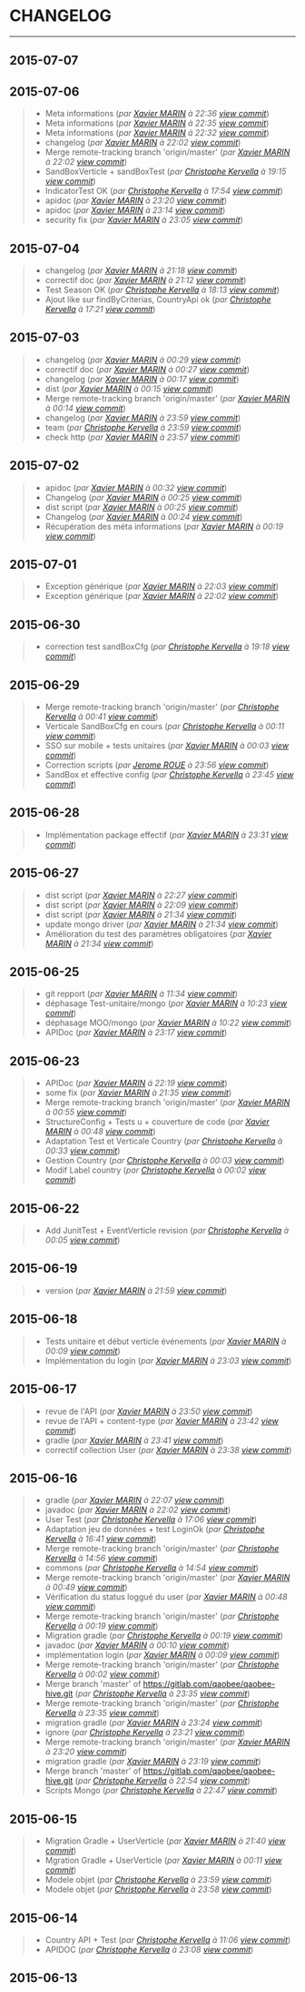# CHANGELOG
---

## 2015-07-07

## 2015-07-06
> + Meta informations (*par [Xavier MARIN](marin.xavier@gmail.com) à 22:36 [view commit](https://gitlab.com/qaobee/qaobee-swarn/commit/809cb39b5187ca5c651f45cb245826153ab4cb72)*)
> + Meta informations (*par [Xavier MARIN](marin.xavier@gmail.com) à 22:35 [view commit](https://gitlab.com/qaobee/qaobee-swarn/commit/6a2c09ce861026a63fd53153ae6033a22ad6c1d7)*)
> + Meta informations (*par [Xavier MARIN](marin.xavier@gmail.com) à 22:32 [view commit](https://gitlab.com/qaobee/qaobee-swarn/commit/1038c02d1bb255cf8107d480bf2d3e8a0895150d)*)
> + changelog (*par [Xavier MARIN](marin.xavier@gmail.com) à 22:02 [view commit](https://gitlab.com/qaobee/qaobee-swarn/commit/45077fe85a7f652e27e7fc2957a2eaa89b056b79)*)
> + Merge remote-tracking branch 'origin/master' (*par [Xavier MARIN](marin.xavier@gmail.com) à 22:02 [view commit](https://gitlab.com/qaobee/qaobee-swarn/commit/9589b4b638b768ec78486a6e785cf32c86f33138)*)
> + SandBoxVerticle + sandBoxTest (*par [Christophe Kervella](ch.kervella@gmail.com) à 19:15 [view commit](https://gitlab.com/qaobee/qaobee-swarn/commit/809d557d14e184508bf36eb903d3eaaf640ed73d)*)
> + IndicatorTest OK (*par [Christophe Kervella](ch.kervella@gmail.com) à 17:54 [view commit](https://gitlab.com/qaobee/qaobee-swarn/commit/19a563198bf45a8965d388f32a5dff4b45c3c679)*)
> + apidoc (*par [Xavier MARIN](marin.xavier@gmail.com) à 23:20 [view commit](https://gitlab.com/qaobee/qaobee-swarn/commit/ad0aeaa2d0cb372855541b265025d2b8e3994e3c)*)
> + apidoc (*par [Xavier MARIN](marin.xavier@gmail.com) à 23:14 [view commit](https://gitlab.com/qaobee/qaobee-swarn/commit/42c787ecf7eac20358ffe4a838f0be5d310f1d18)*)
> + security fix (*par [Xavier MARIN](marin.xavier@gmail.com) à 23:05 [view commit](https://gitlab.com/qaobee/qaobee-swarn/commit/cde692ec87d0782fefe8d8eadd2045bc4a6947be)*)

## 2015-07-04
> + changelog (*par [Xavier MARIN](marin.xavier@gmail.com) à 21:18 [view commit](https://gitlab.com/qaobee/qaobee-swarn/commit/4b35ed8f506cf11a2f6768d279a5a2c139b0bd43)*)
> + correctif doc (*par [Xavier MARIN](marin.xavier@gmail.com) à 21:12 [view commit](https://gitlab.com/qaobee/qaobee-swarn/commit/8ffff85ced4ddcd3a19320c2d2cc099f875d6acc)*)
> + Test Season OK (*par [Christophe Kervella](ch.kervella@gmail.com) à 18:13 [view commit](https://gitlab.com/qaobee/qaobee-swarn/commit/dac13787c7456402f7e1d59d84e17faa56b15d0b)*)
> + Ajout like sur findByCriterias, CountryApi ok (*par [Christophe Kervella](ch.kervella@gmail.com) à 17:21 [view commit](https://gitlab.com/qaobee/qaobee-swarn/commit/d71a296bd6e74618191fa718c0b9b2235ba47bec)*)

## 2015-07-03
> + changelog (*par [Xavier MARIN](marin.xavier@gmail.com) à 00:29 [view commit](https://gitlab.com/qaobee/qaobee-swarn/commit/367c6855c4050e7ab514fe7f1a0bf8beb622d2f8)*)
> + correctif doc (*par [Xavier MARIN](marin.xavier@gmail.com) à 00:27 [view commit](https://gitlab.com/qaobee/qaobee-swarn/commit/0b92f65d3f5faecfbad62d775d11877ba9546c65)*)
> + changelog (*par [Xavier MARIN](marin.xavier@gmail.com) à 00:17 [view commit](https://gitlab.com/qaobee/qaobee-swarn/commit/e7787672f3a3c1f090b3cd36790469aeb96bb94f)*)
> + dist (*par [Xavier MARIN](marin.xavier@gmail.com) à 00:15 [view commit](https://gitlab.com/qaobee/qaobee-swarn/commit/e07620c60260101c24047c92009256ec355eea7e)*)
> + Merge remote-tracking branch 'origin/master' (*par [Xavier MARIN](marin.xavier@gmail.com) à 00:14 [view commit](https://gitlab.com/qaobee/qaobee-swarn/commit/0c856d983bbdc809abee5dcd410a064f536612a1)*)
> + changelog (*par [Xavier MARIN](marin.xavier@gmail.com) à 23:59 [view commit](https://gitlab.com/qaobee/qaobee-swarn/commit/5e3afce8b0e3c7c33fb8a5d1af91c012b98a41fe)*)
> + team (*par [Christophe Kervella](ch.kervella@gmail.com) à 23:59 [view commit](https://gitlab.com/qaobee/qaobee-swarn/commit/ebfe71bb4c265837e084730b9b165709d236588a)*)
> + check http (*par [Xavier MARIN](marin.xavier@gmail.com) à 23:57 [view commit](https://gitlab.com/qaobee/qaobee-swarn/commit/382e2ee1f36148f63a5b78a01c2b9ebd5ff8483e)*)

## 2015-07-02
> + apidoc (*par [Xavier MARIN](marin.xavier@gmail.com) à 00:32 [view commit](https://gitlab.com/qaobee/qaobee-swarn/commit/8fab9a3acdcab46ae1d0f7e7f3ba5463fd0967fc)*)
> + Changelog (*par [Xavier MARIN](marin.xavier@gmail.com) à 00:25 [view commit](https://gitlab.com/qaobee/qaobee-swarn/commit/3ec86871ec9d6f54c2474392999e25641f2c4e20)*)
> + dist script (*par [Xavier MARIN](marin.xavier@gmail.com) à 00:25 [view commit](https://gitlab.com/qaobee/qaobee-swarn/commit/75b42eafea91f551d7f32674aa78d7cda6ac8ba0)*)
> + Changelog (*par [Xavier MARIN](marin.xavier@gmail.com) à 00:24 [view commit](https://gitlab.com/qaobee/qaobee-swarn/commit/9e35a5c2975336678e965fdb9c2e1844c707327b)*)
> + Récupération des méta informations (*par [Xavier MARIN](marin.xavier@gmail.com) à 00:19 [view commit](https://gitlab.com/qaobee/qaobee-swarn/commit/1543398a74aba6dd9f3ac2589fa1f4e82783a75e)*)

## 2015-07-01
> + Exception générique (*par [Xavier MARIN](marin.xavier@gmail.com) à 22:03 [view commit](https://gitlab.com/qaobee/qaobee-swarn/commit/7dcd1517a9ddbb4d8e1ace2b67595f3c24fd57b8)*)
> + Exception générique (*par [Xavier MARIN](marin.xavier@gmail.com) à 22:02 [view commit](https://gitlab.com/qaobee/qaobee-swarn/commit/749d0eb01075f9e29a9e1181c0d5ae300587bb42)*)

## 2015-06-30
> + correction test sandBoxCfg (*par [Christophe Kervella](ch.kervella@gmail.com) à 19:18 [view commit](https://gitlab.com/qaobee/qaobee-swarn/commit/c73045f1ab0b0fe515e2273739d01182d295d8f6)*)

## 2015-06-29
> + Merge remote-tracking branch 'origin/master' (*par [Christophe Kervella](ch.kervella@gmail.com) à 00:41 [view commit](https://gitlab.com/qaobee/qaobee-swarn/commit/a9c05e9a7b0cb602cc35b8dbe57ecd02a1c23f8b)*)
> + Verticale SandBoxCfg en cours (*par [Christophe Kervella](ch.kervella@gmail.com) à 00:11 [view commit](https://gitlab.com/qaobee/qaobee-swarn/commit/ce61675d9aac8046352d55c879872995b653d231)*)
> + SSO sur mobile + tests unitaires (*par [Xavier MARIN](marin.xavier@gmail.com) à 00:03 [view commit](https://gitlab.com/qaobee/qaobee-swarn/commit/4dd8fcb78f3e7512714dcc4905ce729ff840b1e2)*)
> + Correction scripts (*par [Jerome ROUE](jerome.roue@gmail.com) à 23:56 [view commit](https://gitlab.com/qaobee/qaobee-swarn/commit/f00184f2b33fea0e984e6a2090054cefa5492740)*)
> + SandBox et effective config (*par [Christophe Kervella](ch.kervella@gmail.com) à 23:45 [view commit](https://gitlab.com/qaobee/qaobee-swarn/commit/ec1a618fa85f73fbc5ffdd28d37f905380119117)*)

## 2015-06-28
> + Implémentation package effectif (*par [Xavier MARIN](marin.xavier@gmail.com) à 23:31 [view commit](https://gitlab.com/qaobee/qaobee-swarn/commit/7be66a9e9ca590166d287c1ca8405a0ac1a6f900)*)

## 2015-06-27
> + dist script (*par [Xavier MARIN](marin.xavier@gmail.com) à 22:27 [view commit](https://gitlab.com/qaobee/qaobee-swarn/commit/916b93d4152851f252456ab528b8b39c9120eb52)*)
> + dist script (*par [Xavier MARIN](marin.xavier@gmail.com) à 22:09 [view commit](https://gitlab.com/qaobee/qaobee-swarn/commit/d36cca7823d09238e2213b5aaf0eb75419b4b0db)*)
> + dist script (*par [Xavier MARIN](marin.xavier@gmail.com) à 21:34 [view commit](https://gitlab.com/qaobee/qaobee-swarn/commit/77785e295ac1ab42ae78bf36e69a977e6f41a23f)*)
> + update mongo driver (*par [Xavier MARIN](marin.xavier@gmail.com) à 21:34 [view commit](https://gitlab.com/qaobee/qaobee-swarn/commit/cc95bc1aca0d264c2b9f79bed01ab0fa2f3919ca)*)
> + Amélioration du test des paramètres obligatoires (*par [Xavier MARIN](marin.xavier@gmail.com) à 21:34 [view commit](https://gitlab.com/qaobee/qaobee-swarn/commit/da5c52bb239cfcb1d736e4e1375e49b70763e768)*)

## 2015-06-25
> + git repport (*par [Xavier MARIN](marin.xavier@gmail.com) à 11:34 [view commit](https://gitlab.com/qaobee/qaobee-swarn/commit/d038b079333336d2092d27762308fbcb34bc5532)*)
> + déphasage Test-unitaire/mongo (*par [Xavier MARIN](marin.xavier@gmail.com) à 10:23 [view commit](https://gitlab.com/qaobee/qaobee-swarn/commit/19d4bcca0e5706286e14cf9fac0043d2a9876952)*)
> + déphasage MOO/mongo (*par [Xavier MARIN](marin.xavier@gmail.com) à 10:22 [view commit](https://gitlab.com/qaobee/qaobee-swarn/commit/e8a8444712ac9e3c9bbbc980cac1d1682a99b7ae)*)
> + APIDoc (*par [Xavier MARIN](marin.xavier@gmail.com) à 23:17 [view commit](https://gitlab.com/qaobee/qaobee-swarn/commit/4ef3d5953af8a8d52fb3b57bc76a3e5d1690bd71)*)

## 2015-06-23
> + APIDoc (*par [Xavier MARIN](marin.xavier@gmail.com) à 22:19 [view commit](https://gitlab.com/qaobee/qaobee-swarn/commit/fa6a6228a87670af3cdeb6ae2cf28eebdf7d8010)*)
> + some fix (*par [Xavier MARIN](marin.xavier@gmail.com) à 21:35 [view commit](https://gitlab.com/qaobee/qaobee-swarn/commit/94397d2ff8a3e11f5de90635a4364cb8f57bf2ae)*)
> + Merge remote-tracking branch 'origin/master' (*par [Xavier MARIN](marin.xavier@gmail.com) à 00:55 [view commit](https://gitlab.com/qaobee/qaobee-swarn/commit/40ae8c8055cda2bfdb2de70997aa11c203b07bf0)*)
> + StructureConfig + Tests u + couverture de code (*par [Xavier MARIN](marin.xavier@gmail.com) à 00:48 [view commit](https://gitlab.com/qaobee/qaobee-swarn/commit/84f25874055fe50f6a6a2ccde1b8982f92da4f73)*)
> + Adaptation Test et Verticale Country (*par [Christophe Kervella](ch.kervella@gmail.com) à 00:33 [view commit](https://gitlab.com/qaobee/qaobee-swarn/commit/0e4c78b706450fca2e0f40e0696d451854763f00)*)
> + Gestion Country (*par [Christophe Kervella](ch.kervella@gmail.com) à 00:03 [view commit](https://gitlab.com/qaobee/qaobee-swarn/commit/0ce8422b7de3a2db29dd47211117852c5a53548c)*)
> + Modif Label country (*par [Christophe Kervella](ch.kervella@gmail.com) à 00:02 [view commit](https://gitlab.com/qaobee/qaobee-swarn/commit/5f14d761bec6d0d8fb7c3b32049e9ad1281c557d)*)

## 2015-06-22
> + Add JunitTest + EventVerticle revision (*par [Christophe Kervella](ch.kervella@gmail.com) à 00:05 [view commit](https://gitlab.com/qaobee/qaobee-swarn/commit/66061de4674e5fc253a273f42e3b948f551b4b84)*)

## 2015-06-19
> + version (*par [Xavier MARIN](marin.xavier@gmail.com) à 21:59 [view commit](https://gitlab.com/qaobee/qaobee-swarn/commit/5a3a836e215bbdf98353b86483ce40fe62cd567c)*)

## 2015-06-18
> + Tests unitaire et début verticle événements (*par [Xavier MARIN](marin.xavier@gmail.com) à 00:09 [view commit](https://gitlab.com/qaobee/qaobee-swarn/commit/13cfbb810acad2c1799354de64139f5392ac5433)*)
> + Implémentation du login (*par [Xavier MARIN](marin.xavier@gmail.com) à 23:03 [view commit](https://gitlab.com/qaobee/qaobee-swarn/commit/67fe63cb5fc6d3cfe346310e04c9bcb083b3f039)*)

## 2015-06-17
> + revue de l'API (*par [Xavier MARIN](marin.xavier@gmail.com) à 23:50 [view commit](https://gitlab.com/qaobee/qaobee-swarn/commit/7e37573af1f89b10994936b7e09c142ca553a0a6)*)
> + revue de l'API + content-type (*par [Xavier MARIN](marin.xavier@gmail.com) à 23:42 [view commit](https://gitlab.com/qaobee/qaobee-swarn/commit/b3387d4860b0a4e10cf0f457156312b11f54982a)*)
> + gradle (*par [Xavier MARIN](marin.xavier@gmail.com) à 23:41 [view commit](https://gitlab.com/qaobee/qaobee-swarn/commit/31904a07949fe5365408ea3edfce7ef83fc0861c)*)
> + correctif collection User (*par [Xavier MARIN](marin.xavier@gmail.com) à 23:38 [view commit](https://gitlab.com/qaobee/qaobee-swarn/commit/bc749073914c1f6ea5cfa56cff0472bd154bc825)*)

## 2015-06-16
> + gradle (*par [Xavier MARIN](marin.xavier@gmail.com) à 22:07 [view commit](https://gitlab.com/qaobee/qaobee-swarn/commit/ddb6cad79dab16b93fd0b8ebc3821825fcfb746e)*)
> + javadoc (*par [Xavier MARIN](marin.xavier@gmail.com) à 22:02 [view commit](https://gitlab.com/qaobee/qaobee-swarn/commit/3035e7d79f96958a70e1ba91c4585b1b666dd81f)*)
> + User Test (*par [Christophe Kervella](ch.kervella@gmail.com) à 17:06 [view commit](https://gitlab.com/qaobee/qaobee-swarn/commit/fcd13779b5dfe6039ff2dba6974d1390eb24d4a4)*)
> + Adaptation jeu de données + test LoginOk (*par [Christophe Kervella](ch.kervella@gmail.com) à 16:41 [view commit](https://gitlab.com/qaobee/qaobee-swarn/commit/07988e4d92b9dc8c08b0f2d20f38a5c7e3ebcceb)*)
> + Merge remote-tracking branch 'origin/master' (*par [Christophe Kervella](ch.kervella@gmail.com) à 14:56 [view commit](https://gitlab.com/qaobee/qaobee-swarn/commit/34c94553c33f57e6fe464825123bc656cf6d5422)*)
> + commons (*par [Christophe Kervella](ch.kervella@gmail.com) à 14:54 [view commit](https://gitlab.com/qaobee/qaobee-swarn/commit/e7673b6425a11d08f33dfc28dc9cdcff40f7d46d)*)
> + Merge remote-tracking branch 'origin/master' (*par [Xavier MARIN](marin.xavier@gmail.com) à 00:49 [view commit](https://gitlab.com/qaobee/qaobee-swarn/commit/62007f2bd0fe789156b768daa959063e101e6eae)*)
> + Vérification du status loggué du user (*par [Xavier MARIN](marin.xavier@gmail.com) à 00:48 [view commit](https://gitlab.com/qaobee/qaobee-swarn/commit/9bdf6ab6dabe9903a2b61b64f39e87114c7d64b7)*)
> + Merge remote-tracking branch 'origin/master' (*par [Christophe Kervella](ch.kervella@gmail.com) à 00:19 [view commit](https://gitlab.com/qaobee/qaobee-swarn/commit/8c5f85d4ae4c1e555cfe017d95b36b8f01a8d884)*)
> + Migration gradle (*par [Christophe Kervella](ch.kervella@gmail.com) à 00:19 [view commit](https://gitlab.com/qaobee/qaobee-swarn/commit/90e09eb15bc72668c9ede02896cce959526a13d9)*)
> + javadoc (*par [Xavier MARIN](marin.xavier@gmail.com) à 00:10 [view commit](https://gitlab.com/qaobee/qaobee-swarn/commit/52696afeced281335d2068c3951d859e4a42b246)*)
> + implémentation login (*par [Xavier MARIN](marin.xavier@gmail.com) à 00:09 [view commit](https://gitlab.com/qaobee/qaobee-swarn/commit/407d3916a7943807d2937c32c3bc2c1a3c1ea8c1)*)
> + Merge remote-tracking branch 'origin/master' (*par [Christophe Kervella](ch.kervella@gmail.com) à 00:02 [view commit](https://gitlab.com/qaobee/qaobee-swarn/commit/98df8655bef0ef2c60e17e49553b329a3e9b3165)*)
> + Merge branch 'master' of https://gitlab.com/qaobee/qaobee-hive.git (*par [Christophe Kervella](ch.kervella@gmail.com) à 23:35 [view commit](https://gitlab.com/qaobee/qaobee-swarn/commit/199ed2f7c1f3a587c0498d8f30a430b18968c2f4)*)
> + Merge remote-tracking branch 'origin/master' (*par [Christophe Kervella](ch.kervella@gmail.com) à 23:35 [view commit](https://gitlab.com/qaobee/qaobee-swarn/commit/2770a44b81e77ff547d23c244649acdb8ea055c7)*)
> + migration gradle (*par [Xavier MARIN](marin.xavier@gmail.com) à 23:24 [view commit](https://gitlab.com/qaobee/qaobee-swarn/commit/664f45a71c99d2c390aa0d7f8d2384d70a297a6f)*)
> + ignore (*par [Christophe Kervella](cke@imac-ck7.home) à 23:21 [view commit](https://gitlab.com/qaobee/qaobee-swarn/commit/95b689e13ab1c24211e5be94292e85281eb66e22)*)
> + Merge remote-tracking branch 'origin/master' (*par [Xavier MARIN](marin.xavier@gmail.com) à 23:20 [view commit](https://gitlab.com/qaobee/qaobee-swarn/commit/c857ada8295731e1dbd7d24dc522e4abe188b0ba)*)
> + migration gradle (*par [Xavier MARIN](marin.xavier@gmail.com) à 23:19 [view commit](https://gitlab.com/qaobee/qaobee-swarn/commit/fb597ae8d6ba69da6aa5f46ee40d28e7298e0a2e)*)
> + Merge branch 'master' of https://gitlab.com/qaobee/qaobee-hive.git (*par [Christophe Kervella](ch.kervella@gmail.com) à 22:54 [view commit](https://gitlab.com/qaobee/qaobee-swarn/commit/15a83e7d4d396a29a90a21268dd4ee4bdfa063e5)*)
> + Scripts Mongo (*par [Christophe Kervella](ch.kervella@gmail.com) à 22:47 [view commit](https://gitlab.com/qaobee/qaobee-swarn/commit/ace0aabad16724c1c6f348bf8a56008102d00d3c)*)

## 2015-06-15
> + Migration Gradle + UserVerticle (*par [Xavier MARIN](marin.xavier@gmail.com) à 21:40 [view commit](https://gitlab.com/qaobee/qaobee-swarn/commit/38a43801d393594ea1b16f18266c995d9a0c6507)*)
> + Mgration Gradle + UserVerticle (*par [Xavier MARIN](marin.xavier@gmail.com) à 00:11 [view commit](https://gitlab.com/qaobee/qaobee-swarn/commit/264ca1e81297a51f604be28e78c5046a01b359be)*)
> + Modele objet (*par [Christophe Kervella](cke@imac-ck7.home) à 23:59 [view commit](https://gitlab.com/qaobee/qaobee-swarn/commit/a0d268336340148d29bad3a8d1bc143b8a26df36)*)
> + Modele objet (*par [Christophe Kervella](cke@imac-ck7.home) à 23:58 [view commit](https://gitlab.com/qaobee/qaobee-swarn/commit/febaba284069cb7054fc6ac9983fad295f1aaa6f)*)

## 2015-06-14
> + Country API + Test (*par [Christophe Kervella](ch.kervella@gmail.com) à 11:06 [view commit](https://gitlab.com/qaobee/qaobee-swarn/commit/505ff6c2efbf0f05d70c06b9d836c5bba97953f6)*)
> + APIDOC (*par [Christophe Kervella](cke@imac-ck7.home) à 23:08 [view commit](https://gitlab.com/qaobee/qaobee-swarn/commit/9b99adfc407abfb119c08caa88becac7b1a3b74c)*)

## 2015-06-13

